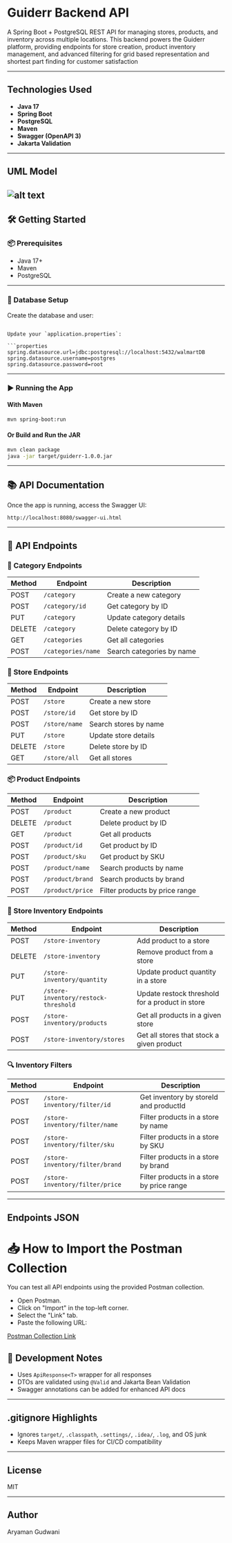 # Guiderr Backend API

A Spring Boot + PostgreSQL REST API for managing stores, products, and inventory across multiple locations. This backend powers the Guiderr platform, providing endpoints for store creation, product inventory management, and advanced filtering for grid based representation and shortest part finding for customer satisfaction


---
## Technologies Used

- **Java 17**
- **Spring Boot**
- **PostgreSQL**
- **Maven**
- **Swagger (OpenAPI 3)**
- **Jakarta Validation**

---

## UML Model

![alt text](image.png)
---


## 🛠️ Getting Started

### 📦 Prerequisites

- Java 17+
- Maven
- PostgreSQL 

---

### 🧱 Database Setup

Create the database and user:
```

Update your `application.properties`:

```properties
spring.datasource.url=jdbc:postgresql://localhost:5432/walmartDB
spring.datasource.username=postgres
spring.datasource.password=root
```

---

### ▶️ Running the App

#### With Maven

```bash
mvn spring-boot:run
```

#### Or Build and Run the JAR

```bash
mvn clean package
java -jar target/guiderr-1.0.0.jar
```

---

## 📚 API Documentation

Once the app is running, access the Swagger UI:

```
http://localhost:8080/swagger-ui.html
```

---

## 🔗 API Endpoints

### 📁 Category Endpoints

| Method | Endpoint           | Description               |
| ------ | ------------------ | ------------------------- |
| POST   | `/category`        | Create a new category     |
| POST   | `/category/id`     | Get category by ID        |
| PUT    | `/category`        | Update category details   |
| DELETE | `/category`        | Delete category by ID     |
| GET    | `/categories`      | Get all categories        |
| POST   | `/categories/name` | Search categories by name |




### 🏬 Store Endpoints
| Method | Endpoint      | Description           |
| ------ | ------------- | --------------------- |
| POST   | `/store`      | Create a new store    |
| POST   | `/store/id`   | Get store by ID       |
| POST   | `/store/name` | Search stores by name |
| PUT    | `/store`      | Update store details  |
| DELETE | `/store`      | Delete store by ID    |
| GET    | `/store/all`  | Get all stores        |




### 📦 Product Endpoints
| Method | Endpoint         | Description                    |
| ------ | ---------------- | ------------------------------ |
| POST   | `/product`       | Create a new product           |
| DELETE | `/product`       | Delete product by ID           |
| GET    | `/product`       | Get all products               |
| POST   | `/product/id`    | Get product by ID              |
| POST   | `/product/sku`   | Get product by SKU             |
| POST   | `/product/name`  | Search products by name        |
| POST   | `/product/brand` | Search products by brand       |
| POST   | `/product/price` | Filter products by price range |




### 🧮 Store Inventory Endpoints
| Method | Endpoint                             | Description                                     |
| ------ | ------------------------------------ | ----------------------------------------------- |
| POST   | `/store-inventory`                   | Add product to a store                          |
| DELETE | `/store-inventory`                   | Remove product from a store                     |
| PUT    | `/store-inventory/quantity`          | Update product quantity in a store              |
| PUT    | `/store-inventory/restock-threshold` | Update restock threshold for a product in store |
| POST   | `/store-inventory/products`          | Get all products in a given store               |
| POST   | `/store-inventory/stores`            | Get all stores that stock a given product       |



### 🔍 Inventory Filters
| Method | Endpoint                        | Description                               |
| ------ | ------------------------------- | ----------------------------------------- |
| POST   | `/store-inventory/filter/id`    | Get inventory by storeId and productId    |
| POST   | `/store-inventory/filter/name`  | Filter products in a store by name        |
| POST   | `/store-inventory/filter/sku`   | Filter products in a store by SKU         |
| POST   | `/store-inventory/filter/brand` | Filter products in a store by brand       |
| POST   | `/store-inventory/filter/price` | Filter products in a store by price range |

---

## Endpoints JSON

# 📥 How to Import the Postman Collection

You can test all API endpoints using the provided Postman collection.
- Open Postman.
- Click on "Import" in the top-left corner.
- Select the "Link" tab.
- Paste the following URL:


[Postman Collection Link](https://.postman.co/workspace/My-Workspace~01d841cf-b95c-4d05-88da-04b153cf5ce2/collection/32157070-e53c1213-108a-4132-a078-983ef9c556f0?action=share&creator=32157070)


## 🧰 Development Notes

- Uses `ApiResponse<T>` wrapper for all responses
- DTOs are validated using `@Valid` and Jakarta Bean Validation
- Swagger annotations can be added for enhanced API docs

---

## .gitignore Highlights

- Ignores `target/`, `.classpath`, `.settings/`, `.idea/`, `.log`, and OS junk
- Keeps Maven wrapper files for CI/CD compatibility

---

## License

MIT 

---

## Author

Aryaman Gudwani
```